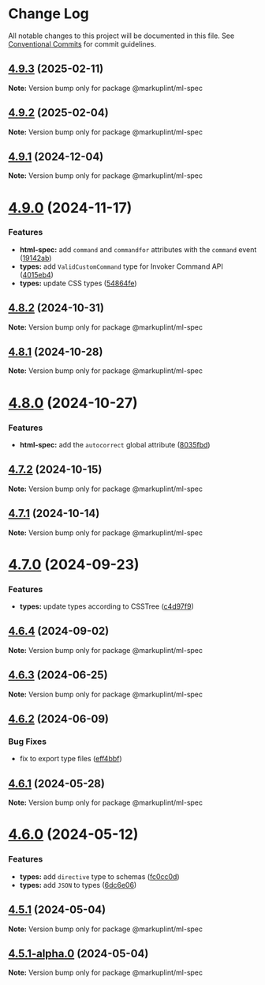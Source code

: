 # Change Log

All notable changes to this project will be documented in this file.
See [Conventional Commits](https://conventionalcommits.org) for commit guidelines.

## [4.9.3](https://github.com/markuplint/markuplint/compare/@markuplint/ml-spec@4.9.2...@markuplint/ml-spec@4.9.3) (2025-02-11)

**Note:** Version bump only for package @markuplint/ml-spec

## [4.9.2](https://github.com/markuplint/markuplint/compare/@markuplint/ml-spec@4.9.1...@markuplint/ml-spec@4.9.2) (2025-02-04)

**Note:** Version bump only for package @markuplint/ml-spec

## [4.9.1](https://github.com/markuplint/markuplint/compare/@markuplint/ml-spec@4.9.0...@markuplint/ml-spec@4.9.1) (2024-12-04)

**Note:** Version bump only for package @markuplint/ml-spec

# [4.9.0](https://github.com/markuplint/markuplint/compare/@markuplint/ml-spec@4.8.2...@markuplint/ml-spec@4.9.0) (2024-11-17)

### Features

- **html-spec:** add `command` and `commandfor` attributes with the `command` event ([19142ab](https://github.com/markuplint/markuplint/commit/19142abe2dbefdf9b333ea43001f7492793cf93e))
- **types:** add `ValidCustomCommand` type for Invoker Command API ([4015eb4](https://github.com/markuplint/markuplint/commit/4015eb404c8a538ea966af114f0676777b7c1eb6))
- **types:** update CSS types ([54864fe](https://github.com/markuplint/markuplint/commit/54864fef43e753e9549f391de19fdf8f3f1d0c86))

## [4.8.2](https://github.com/markuplint/markuplint/compare/@markuplint/ml-spec@4.8.1...@markuplint/ml-spec@4.8.2) (2024-10-31)

**Note:** Version bump only for package @markuplint/ml-spec

## [4.8.1](https://github.com/markuplint/markuplint/compare/@markuplint/ml-spec@4.8.0...@markuplint/ml-spec@4.8.1) (2024-10-28)

**Note:** Version bump only for package @markuplint/ml-spec

# [4.8.0](https://github.com/markuplint/markuplint/compare/@markuplint/ml-spec@4.7.2...@markuplint/ml-spec@4.8.0) (2024-10-27)

### Features

- **html-spec:** add the `autocorrect` global attribute ([8035fbd](https://github.com/markuplint/markuplint/commit/8035fbd183c3eb1ab722eb7093a8e5916cf4ba25))

## [4.7.2](https://github.com/markuplint/markuplint/compare/@markuplint/ml-spec@4.7.1...@markuplint/ml-spec@4.7.2) (2024-10-15)

**Note:** Version bump only for package @markuplint/ml-spec

## [4.7.1](https://github.com/markuplint/markuplint/compare/@markuplint/ml-spec@4.7.0...@markuplint/ml-spec@4.7.1) (2024-10-14)

**Note:** Version bump only for package @markuplint/ml-spec

# [4.7.0](https://github.com/markuplint/markuplint/compare/@markuplint/ml-spec@4.6.4...@markuplint/ml-spec@4.7.0) (2024-09-23)

### Features

- **types:** update types according to CSSTree ([c4d97f9](https://github.com/markuplint/markuplint/commit/c4d97f9571dd2b93462e9dd51c01ecf4f95caf08))

## [4.6.4](https://github.com/markuplint/markuplint/compare/@markuplint/ml-spec@4.6.3...@markuplint/ml-spec@4.6.4) (2024-09-02)

**Note:** Version bump only for package @markuplint/ml-spec

## [4.6.3](https://github.com/markuplint/markuplint/compare/@markuplint/ml-spec@4.6.2...@markuplint/ml-spec@4.6.3) (2024-06-25)

**Note:** Version bump only for package @markuplint/ml-spec

## [4.6.2](https://github.com/markuplint/markuplint/compare/@markuplint/ml-spec@4.6.1...@markuplint/ml-spec@4.6.2) (2024-06-09)

### Bug Fixes

- fix to export type files ([eff4bbf](https://github.com/markuplint/markuplint/commit/eff4bbfd127574809dc5e15d7cafe87699758ee0))

## [4.6.1](https://github.com/markuplint/markuplint/compare/@markuplint/ml-spec@4.6.0...@markuplint/ml-spec@4.6.1) (2024-05-28)

**Note:** Version bump only for package @markuplint/ml-spec

# [4.6.0](https://github.com/markuplint/markuplint/compare/@markuplint/ml-spec@4.5.1...@markuplint/ml-spec@4.6.0) (2024-05-12)

### Features

- **types:** add `directive` type to schemas ([fc0cc0d](https://github.com/markuplint/markuplint/commit/fc0cc0d5b59c4a24abe8dc78a5bd8ab6cc346f9f))
- **types:** add `JSON` to types ([6dc6e06](https://github.com/markuplint/markuplint/commit/6dc6e0623f596fcf03961167a5acadfd4f627832))

## [4.5.1](https://github.com/markuplint/markuplint/compare/@markuplint/ml-spec@4.5.1-alpha.0...@markuplint/ml-spec@4.5.1) (2024-05-04)

**Note:** Version bump only for package @markuplint/ml-spec

## [4.5.1-alpha.0](https://github.com/markuplint/markuplint/compare/@markuplint/ml-spec@4.5.0...@markuplint/ml-spec@4.5.1-alpha.0) (2024-05-04)

**Note:** Version bump only for package @markuplint/ml-spec
